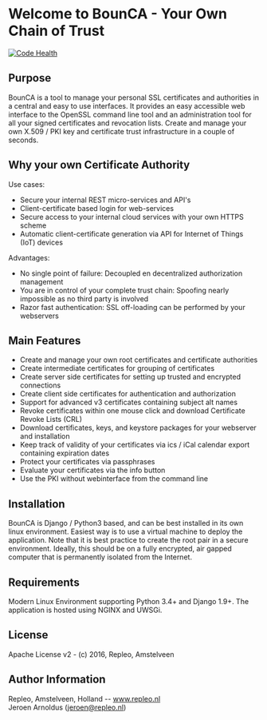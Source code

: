 Welcome to BounCA - Your Own Chain of Trust
=======

[![Code Health](https://landscape.io/github/repleo/bounca/master/landscape.svg?style=flat-square)](https://landscape.io/github/repleo/bounca/master)

Purpose
-----------
BounCA is a tool to manage your personal SSL certificates and authorities in a central and easy to use interfaces. It provides an easy accessible web interface to the OpenSSL command line tool and an administration tool for all your signed certificates and revocation lists. Create and manage your own X.509 / PKI key and certificate trust infrastructure in a couple of seconds.

Why your own Certificate Authority
----------------------------------------------

Use cases:

* Secure your internal REST micro-services and API's
* Client-certificate based login for web-services
* Secure access to your internal cloud services with your own HTTPS scheme
* Automatic client-certificate generation via API for Internet of Things (IoT) devices

Advantages:

* No single point of failure: Decoupled en decentralized authorization management 
* You are in control of your complete trust chain: Spoofing nearly impossible as no third party is involved
* Razor fast authentication: SSL off-loading can be performed by your webservers

Main Features
--------------

* Create and manage your own root certificates and certificate authorities
* Create intermediate certificates for grouping of certificates
* Create server side certificates for setting up trusted and encrypted connections
* Create client side certificates for authentication and authorization
* Support for advanced v3 certificates containing subject alt names
* Revoke certificates within one mouse click and download Certificate Revoke Lists (CRL)
* Download certificates, keys, and keystore packages for your webserver and installation
* Keep track of validity of your certificates via ics / iCal calendar export containing expiration dates
* Protect your certificates via passphrases
* Evaluate your certificates via the info button
* Use the PKI without webinterface from the command line

Installation
--------------
BounCA is Django / Python3 based, and can be best installed in its own linux environment. Easiest way is to use a virtual machine to deploy the application. Note that it is best practice to create the root pair in a secure environment. Ideally, this should be on a fully encrypted, air gapped computer that is permanently isolated from the Internet. 

Requirements
------------------
Modern Linux Environment supporting Python 3.4+ and Django 1.9+. The application is hosted using NGINX and UWSGi.

License
------------------

Apache License v2 - (c) 2016, Repleo, Amstelveen

Author Information
------------------

Repleo, Amstelveen, Holland -- www.repleo.nl  
Jeroen Arnoldus (jeroen@repleo.nl)